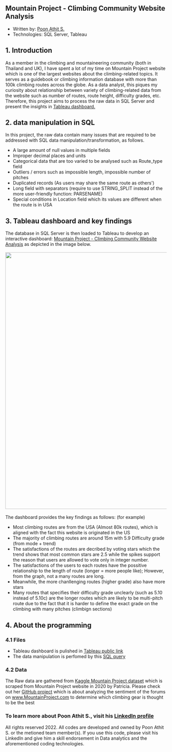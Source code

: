 ## Mountain Project - Climbing Community Website Analysis
* Written by: [Poon Athit S. ](https://www.linkedin.com/in/athit-srimachand/)
* Technologies: SQL Server, Tableau
## 1. Introduction
As a member in the climbing and mountaineering community (both in Thailand and UK), I have spent a lot of my time on Mountain Project website which is one of the largest websites about the climbing-related topics. It serves as a guidebook or climbing information database with more than 100k climbing routes across the globe. As a data analyst, this piques my curiosity about relationship between variety of climbing-related data from the website such as number of routes, route height, difficulty grades, etc. Therefore, this project aims to process the raw data in SQL Server and present the insights in [Tableau dashboard.](https://public.tableau.com/shared/74XPCMHWD?:display_count=n&:origin=viz_share_link) <br />
## 2. data manipulation in SQL
In this project, the raw data contain many issues that are required to be addressed with SQL data manipulation/transformation, as follows.
* A large amount of null values in multiple fields
* Improper decimal places and units
* Categorical data that are too varied to be analysed such as Route_type field
* Outliers / errors such as impossible length, impossible number of pitches
* Duplicated records (As users may share the same route as others')
* Long field with separators (require to use STRING_SPLIT instead of the more user-friendly function: PARSENAME)
* Special conditions in Location field which its values are different when the route is in USA 
## 3. Tableau dashboard and key findings
The database in SQL Server is then loaded to Tableau to develop an interactive dashboard: [Mountain Project - Climbing Community Website Analysis](https://public.tableau.com/shared/74XPCMHWD?:display_count=n&:origin=viz_share_link) as depicted in the image below.
<br /> <br />
<img src="https://github.com/PoonAthitS/mountain-project-website-analysis/blob/main/Dashboard%20Mountain%20Project%20-%20Climbing%20Community%20Website%20Analysis.png?raw=true" width="800">
<br /> <br />
The dashboard provides the key findings as follows: (for example)
* Most climbing routes are from the USA (Almost 80k routes), which is aligned with the fact this website is originated in the US
* The majority of climbing routes are around 15m with 5.9 Difficulty grade (from mode + trend)
* The satisfactions of the routes are decribed by voting stars which the trend shows that most common stars are 2.5 while the spikes support the reason that users are allowed to vote only in integer number.
* The satisfactions of the users to each routes have the possitive relationship to the length of route (longer = more people like); However, from the graph, not a many routes are long.
* Meanwhile, the more chanllenging routes (higher grade) also have more stars
* Many routes that specifies their difficulty grade unclearly (such as 5.10 instead of 5.10c) are the longer routes which are likely to be multi-pitch route due to the fact that it is harder to define the exact grade on the climbing with many pitches (climbign sections)

## 4. About the programming

### 4.1 Files
* Tableau dashboard is pulished in [Tableau public link](https://public.tableau.com/shared/74XPCMHWD?:display_count=n&:origin=viz_share_link)
* The data manipulation is perfomed by this [SQL query](https://github.com/PoonAthitS/mountain-project-website-analysis/blob/main/sql_query_mountain_project.sql)
### 4.2 Data
The Raw data are gathered from [Kaggle Mountain Project dataset](https://www.kaggle.com/pdegner/mountain-project-rotues-and-forums) which is scraped from Mountain Project website in 2020 by Patricia. Please check out her [GitHub project](https://github.com/pdegner/MP_Sentiment_Analysis) which is about analyzing the sentiment of the forums on www.MountainProject.com to determine which climbing gear is thought to be the best

### To learn more about Poon Athit S., visit his [LinkedIn profile](https://www.linkedin.com/in/athit-srimachand/)

All rights reserved 2022. All codes are developed and owned by Poon Athit S. or the metioned team member(s). If you use this code, please visit his LinkedIn and give him a skill endorsement in Data analytics and the aforementioned coding technologies.

